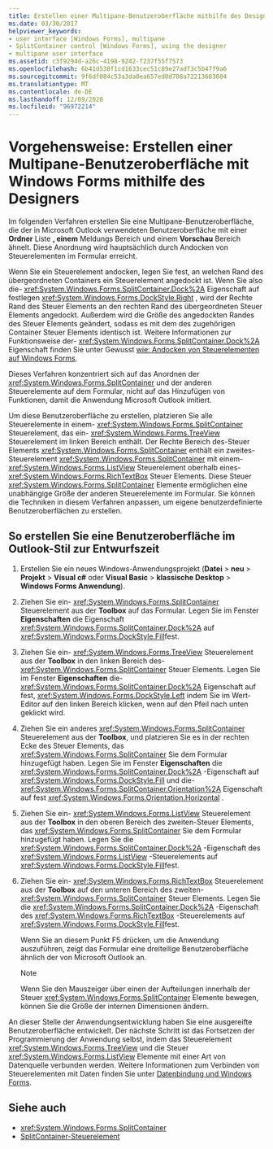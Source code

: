 ```yaml
---
title: Erstellen einer Multipane-Benutzeroberfläche mithilfe des Designers
ms.date: 03/30/2017
helpviewer_keywords:
- user interface [Windows Forms], multipane
- SplitContainer control [Windows Forms], using the designer
- multipane user interface
ms.assetid: c3f9294d-a26c-4198-9242-f237f55f7573
ms.openlocfilehash: 6b41d538f1cd1633cec51c89e27adf3c5b47f9a6
ms.sourcegitcommit: 9f6df084c53a3da0ea657ed0d708a72213683084
ms.translationtype: MT
ms.contentlocale: de-DE
ms.lasthandoff: 12/09/2020
ms.locfileid: "96972214"
---
```

# <a name="how-to-create-a-multipane-user-interface-with-windows-forms-using-the-designer"></a>Vorgehensweise: Erstellen einer Multipane-Benutzeroberfläche mit Windows Forms mithilfe des Designers
Im folgenden Verfahren erstellen Sie eine Multipane-Benutzeroberfläche, die der in Microsoft Outlook verwendeten Benutzeroberfläche mit einer **Ordner** Liste **, einem** Meldungs Bereich und einem **Vorschau** Bereich ähnelt. Diese Anordnung wird hauptsächlich durch Andocken von Steuerelementen im Formular erreicht.

 Wenn Sie ein Steuerelement andocken, legen Sie fest, an welchen Rand des übergeordneten Containers ein Steuerelement angedockt ist. Wenn Sie also die- <xref:System.Windows.Forms.SplitContainer.Dock%2A> Eigenschaft auf festlegen <xref:System.Windows.Forms.DockStyle.Right> , wird der Rechte Rand des Steuer Elements an den rechten Rand des übergeordneten Steuer Elements angedockt. Außerdem wird die Größe des angedockten Randes des Steuer Elements geändert, sodass es mit dem des zugehörigen Container Steuer Elements identisch ist. Weitere Informationen zur Funktionsweise der- <xref:System.Windows.Forms.SplitContainer.Dock%2A> Eigenschaft finden Sie unter Gewusst [wie: Andocken von Steuerelementen auf Windows Forms](how-to-dock-controls-on-windows-forms.md).

 Dieses Verfahren konzentriert sich auf das Anordnen der <xref:System.Windows.Forms.SplitContainer> und der anderen Steuerelemente auf dem Formular, nicht auf das Hinzufügen von Funktionen, damit die Anwendung Microsoft Outlook imitiert.

 Um diese Benutzeroberfläche zu erstellen, platzieren Sie alle Steuerelemente in einem- <xref:System.Windows.Forms.SplitContainer> Steuerelement, das ein- <xref:System.Windows.Forms.TreeView> Steuerelement im linken Bereich enthält. Der Rechte Bereich des-Steuer Elements <xref:System.Windows.Forms.SplitContainer> enthält ein zweites-Steuerelement <xref:System.Windows.Forms.SplitContainer> mit einem- <xref:System.Windows.Forms.ListView> Steuerelement oberhalb eines- <xref:System.Windows.Forms.RichTextBox> Steuer Elements. Diese Steuer <xref:System.Windows.Forms.SplitContainer> Elemente ermöglichen eine unabhängige Größe der anderen Steuerelemente im Formular. Sie können die Techniken in diesem Verfahren anpassen, um eigene benutzerdefinierte Benutzeroberflächen zu erstellen.

## <a name="to-create-an-outlook-style-user-interface-at-design-time"></a>So erstellen Sie eine Benutzeroberfläche im Outlook-Stil zur Entwurfszeit

1. Erstellen Sie ein neues Windows-Anwendungsprojekt (**Datei**  >  **neu**  >  **Projekt**  >  **Visual c#** oder **Visual Basic**  >  **klassische Desktop**  >  **Windows Forms Anwendung**).

2. Ziehen Sie ein- <xref:System.Windows.Forms.SplitContainer> Steuerelement aus der **Toolbox** auf das Formular. Legen Sie im Fenster **Eigenschaften** die Eigenschaft <xref:System.Windows.Forms.SplitContainer.Dock%2A> auf <xref:System.Windows.Forms.DockStyle.Fill>fest.

3. Ziehen Sie ein- <xref:System.Windows.Forms.TreeView> Steuerelement aus der **Toolbox** in den linken Bereich des- <xref:System.Windows.Forms.SplitContainer> Steuer Elements. Legen Sie im Fenster **Eigenschaften** die- <xref:System.Windows.Forms.SplitContainer.Dock%2A> Eigenschaft auf fest, <xref:System.Windows.Forms.DockStyle.Left> indem Sie im Wert-Editor auf den linken Bereich klicken, wenn auf den Pfeil nach unten geklickt wird.

4. Ziehen Sie ein anderes <xref:System.Windows.Forms.SplitContainer> Steuerelement aus der **Toolbox**, und platzieren Sie es in der rechten Ecke des Steuer Elements, das <xref:System.Windows.Forms.SplitContainer> Sie dem Formular hinzugefügt haben. Legen Sie im Fenster **Eigenschaften** die <xref:System.Windows.Forms.SplitContainer.Dock%2A> -Eigenschaft auf <xref:System.Windows.Forms.DockStyle.Fill> und die- <xref:System.Windows.Forms.SplitContainer.Orientation%2A> Eigenschaft auf fest <xref:System.Windows.Forms.Orientation.Horizontal> .

5. Ziehen Sie ein- <xref:System.Windows.Forms.ListView> Steuerelement aus der **Toolbox** in den oberen Bereich des zweiten-Steuer Elements, das <xref:System.Windows.Forms.SplitContainer> Sie dem Formular hinzugefügt haben. Legen Sie die <xref:System.Windows.Forms.SplitContainer.Dock%2A> -Eigenschaft des <xref:System.Windows.Forms.ListView> -Steuerelements auf <xref:System.Windows.Forms.DockStyle.Fill>fest.

6. Ziehen Sie ein- <xref:System.Windows.Forms.RichTextBox> Steuerelement aus der **Toolbox** auf den unteren Bereich des zweiten- <xref:System.Windows.Forms.SplitContainer> Steuer Elements. Legen Sie die <xref:System.Windows.Forms.SplitContainer.Dock%2A> -Eigenschaft des <xref:System.Windows.Forms.RichTextBox> -Steuerelements auf <xref:System.Windows.Forms.DockStyle.Fill>fest.

     Wenn Sie an diesem Punkt F5 drücken, um die Anwendung auszuführen, zeigt das Formular eine dreiteilige Benutzeroberfläche ähnlich der von Microsoft Outlook an.

    > [!NOTE]
    > Wenn Sie den Mauszeiger über einen der Aufteilungen innerhalb der Steuer <xref:System.Windows.Forms.SplitContainer> Elemente bewegen, können Sie die Größe der internen Dimensionen ändern.

An dieser Stelle der Anwendungsentwicklung haben Sie eine ausgereifte Benutzeroberfläche entwickelt. Der nächste Schritt ist das Fortsetzen der Programmierung der Anwendung selbst, indem das Steuerelement <xref:System.Windows.Forms.TreeView> und die Steuer <xref:System.Windows.Forms.ListView> Elemente mit einer Art von Datenquelle verbunden werden. Weitere Informationen zum Verbinden von Steuerelementen mit Daten finden Sie unter [Datenbindung und Windows Forms](../data-binding-and-windows-forms.md).

## <a name="see-also"></a>Siehe auch

- <xref:System.Windows.Forms.SplitContainer>
- [SplitContainer-Steuerelement](splitcontainer-control-windows-forms.md)
